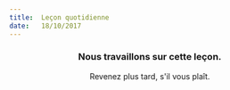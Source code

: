 ```yaml
---
title:  Leçon quotidienne
date:   18/10/2017
---
```


### <center>Nous travaillons sur cette leçon.</center>
<center>Revenez plus tard, s'il vous plaît.</center>